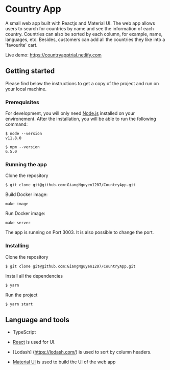 # Country App

A small web app built with Reactjs and Material UI. The web app allows users to search for countries by name and see the information of each country. Countries can also be sorted by each column, for example, name, languages, etc. Besides, customers can add all the countries they like into a 'favourite' cart. 

Live demo: https://countryapptrial.netlify.com

## Getting started 

Please find below the instructions to get a copy of the project and run on your local machine.

### Prerequisites

For development, you will only need [Node.js](https://nodejs.org/en/) installed on your environement. After the installation, you will be able to run the following command: 
```
$ node --version
v11.8.0
```
```
$ npm --version
6.5.0
```

### Running the app

Clone the repository 
```
$ git clone git@github.com:GiangNguyen1207/CountryApp.git
```

Build Docker image: 
```
make image
```

Run Docker image: 
```
make server
```
The app is running on Port 3003. It is also possible to change the port. 

### Installing

Clone the repository 
```
$ git clone git@github.com:GiangNguyen1207/CountryApp.git
```

Install all the dependencies
```
$ yarn
```

Run the project
```
$ yarn start
```

## Language and tools

* TypeScript 

* [React](https://reactjs.org/) is used for UI.

* [Lodash] (https://lodash.com/) is used to sort by column headers.

* [Material UI](https://getbootstrap.com/) is used to build the UI of the web app
